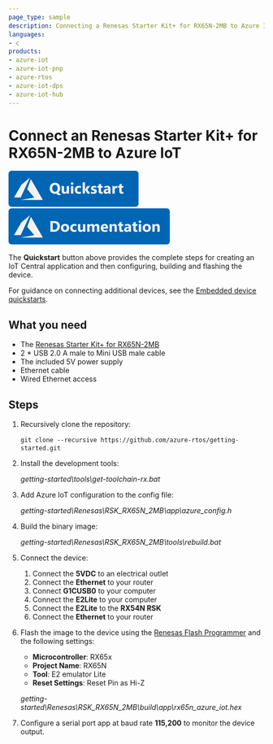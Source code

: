 ```yaml
---
page_type: sample
description: Connecting a Renesas Starter Kit+ for RX65N-2MB to Azure IoT using Azure RTOS
languages:
- c
products:
- azure-iot
- azure-iot-pnp
- azure-rtos
- azure-iot-dps
- azure-iot-hub
---
```


# Connect an Renesas Starter Kit+ for RX65N-2MB to Azure IoT

[![Quickstart article](../../docs/media/docs-link-buttons/azure-quickstart.svg)](https://docs.microsoft.com/azure/iot-develop/quickstart-devkit-renesas-rx65n-2mb)
[![Documentation](../../docs/media/docs-link-buttons/azure-documentation.svg)](https://docs.microsoft.com/azure/iot-develop/)

The **Quickstart** button above provides the complete steps for creating an IoT Central application and then configuring, building and flashing the device.

For guidance on connecting additional devices, see the [Embedded device quickstarts](https://docs.microsoft.com/azure/iot-develop/quickstart-devkit-mxchip-az3166).

## What you need

* The [Renesas Starter Kit+ for RX65N-2MB](https://www.renesas.com/products/microcontrollers-microprocessors/rx-32-bit-performance-efficiency-mcus/rx65n-2mb-starter-kit-plus-renesas-starter-kit-rx65n-2mb)
* 2 * USB 2.0 A male to Mini USB male cable
* The included 5V power supply
* Ethernet cable
* Wired Ethernet access

## Steps

1. Recursively clone the repository:
    ```shell
    git clone --recursive https://github.com/azure-rtos/getting-started.git
    ```

1. Install the development tools:

    *getting-started\tools\get-toolchain-rx.bat*

1. Add Azure IoT configuration to the config file:
    
    *getting-started\Renesas\RSK_RX65N_2MB\app\azure_config.h*
    
1. Build the binary image:

    *getting-started\Renesas\RSK_RX65N_2MB\tools\rebuild.bat*

1. Connect the device:

    1. Connect the **5VDC** to an electrical outlet
    1. Connect the **Ethernet** to your router
    1. Connect **G1CUSB0** to your computer
    1. Connect the **E2Lite** to your computer
    1. Connect the **E2Lite** to the **RX54N RSK**
    1. Connect the **Ethernet** to your router

1. Flash the image to the device using the [Renesas Flash Programmer](https://www.renesas.com/software-tool/renesas-flash-programmer-programming-gui) and the following settings:
    * **Microcontroller**: RX65x
    * **Project Name**: RX65N
    * **Tool**: E2 emulator Lite
    * **Reset Settings**: Reset Pin as Hi-Z

    *getting-started\Renesas\RSK_RX65N_2MB\build\app\rx65n_azure_iot.hex*

1. Configure a serial port app at baud rate **115,200** to monitor the device output.
